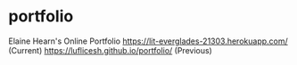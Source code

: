 # portfolio
Elaine Hearn's Online Portfolio
https://lit-everglades-21303.herokuapp.com/ (Current)
https://luflicesh.github.io/portfolio/ (Previous)
